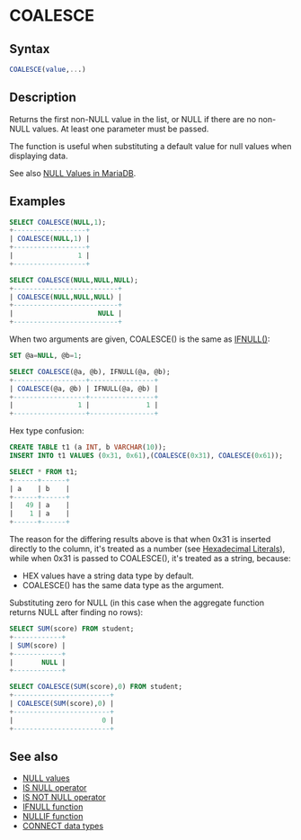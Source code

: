 # COALESCE

## Syntax

```sql
COALESCE(value,...)
```

## Description

Returns the first non-NULL value in the list, or NULL if there are no
non-NULL values. At least one parameter must be passed.

The function is useful when substituting a default value for null values when displaying data.

See also [NULL Values in MariaDB](/kb/en/null-values-in-mariadb/).

## Examples

```sql
SELECT COALESCE(NULL,1);
+------------------+
| COALESCE(NULL,1) |
+------------------+
|                1 |
+------------------+
```

```sql
SELECT COALESCE(NULL,NULL,NULL);
+--------------------------+
| COALESCE(NULL,NULL,NULL) |
+--------------------------+
|                     NULL |
+--------------------------+
```

When two arguments are given, COALESCE() is the same as [IFNULL()](/built-in-functions/control-flow-functions/ifnull):

```sql
SET @a=NULL, @b=1;

SELECT COALESCE(@a, @b), IFNULL(@a, @b);
+------------------+----------------+
| COALESCE(@a, @b) | IFNULL(@a, @b) |
+------------------+----------------+
|                1 |              1 |
+------------------+----------------+
```

Hex type confusion:

```sql
CREATE TABLE t1 (a INT, b VARCHAR(10));
INSERT INTO t1 VALUES (0x31, 0x61),(COALESCE(0x31), COALESCE(0x61));

SELECT * FROM t1;
+------+------+
| a    | b    |
+------+------+
|   49 | a    |
|    1 | a    |
+------+------+
```

The reason for the differing results above is that when 0x31 is inserted directly to the column, it's treated as a number (see [Hexadecimal Literals](/sql-statements-structure/sql-language-structure/hexadecimal-literals)), while when 0x31 is passed to COALESCE(), it's treated as a string, because:

- HEX values have a string data type by default.
- COALESCE() has the same data type as the argument.

Substituting zero for NULL (in this case when the aggregate function returns NULL after finding no rows):

```sql
SELECT SUM(score) FROM student;
+------------+
| SUM(score) |
+------------+
|       NULL |
+------------+

SELECT COALESCE(SUM(score),0) FROM student;
+------------------------+
| COALESCE(SUM(score),0) |
+------------------------+
|                      0 |
+------------------------+
```

## See also

- [NULL values](/columns-storage-engines-and-plugins/data-types/null-values)
- [IS NULL operator](/sql-statements-structure/operators/comparison-operators/is-null)
- [IS NOT NULL operator](/sql-statements-structure/operators/comparison-operators/is-not-null)
- [IFNULL function](/built-in-functions/control-flow-functions/ifnull)
- [NULLIF function](/built-in-functions/control-flow-functions/nullif)
- [CONNECT data types](/kb/en/connect-data-types/#null-handling)